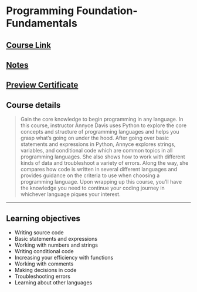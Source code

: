 # Programming Foundation-Fundamentals

## [Course Link](https://www.linkedin.com/learning/programming-foundations-fundamentals-3/)

## [Notes](https://alilo.notion.site/Notes-535f412dfa654a3cb4d4fcb0fc5c50f9)

## [Preview Certificate](https://www.linkedin.com/learning/certificates/2cdcafa9d8452e4806059fd03311c51eeb73a6a5bbb2809a4b7d964df9517297?trk=share_certificate)

## Course details

> Gain the core knowledge to begin programming in any language. In this course, instructor Annyce Davis uses Python to explore the core concepts and structure of programming languages and helps you grasp what’s going on under the hood. After going over basic statements and expressions in Python, Annyce explores strings, variables, and conditional code which are common topics in all programming languages. She also shows how to work with different kinds of data and troubleshoot a variety of errors. Along the way, she compares how code is written in several different languages and provides guidance on the criteria to use when choosing a programming language. Upon wrapping up this course, you’ll have the knowledge you need to continue your coding journey in whichever language piques your interest.
---

## Learning objectives

- Writing source code
- Basic statements and expressions
- Working with numbers and strings
- Writing conditional code
- Increasing your efficiency with functions
- Working with comments
- Making decisions in code
- Troubleshooting errors
- Learning about other languages
